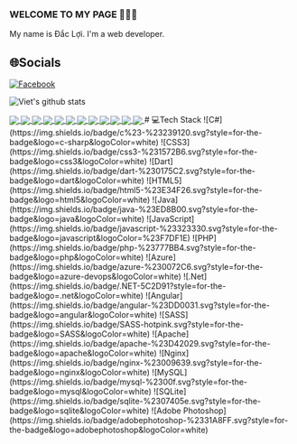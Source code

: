 ### WELCOME TO MY PAGE 👋👋👋
My name is Đắc Lợi. I'm a web developer.<br> 

## 🌐Socials
[![Facebook](https://img.shields.io/badge/Facebook-%231877F2.svg?logo=Facebook&logoColor=white)](https://facebook.com/https://www.facebook.com/saka.dacloi) 

![Viet's github stats](https://github-readme-stats-git-masterrstaa-rickstaa.vercel.app/api?username=hades-1997&show_icons=true&theme=tokyonight&hide=contribs,prs,issues)

<a href="https://github.com/hades-1997/nv4_module_textspeech/">
  <!-- Change the `github-readme-stats.anuraghazra1.vercel.app` to `github-readme-stats.vercel.app`  -->
  <img align="center" src="https://github-readme-stats.anuraghazra1.vercel.app/api/pin/?username=hades-1997&repo=nv4_module_textspeech&theme=radical" />
</a> 
<a href="https://github.com/hades-1997/nv5_module_onlinetest/">
  <!-- Change the `github-readme-stats.anuraghazra1.vercel.app` to `github-readme-stats.vercel.app`  -->
  <img align="center" src="https://github-readme-stats.anuraghazra1.vercel.app/api/pin/?username=hades-1997&repo=nv5_module_onlinetest&theme=merko" />
</a>


<a href="https://github.com/hades-1997/nv5_module_nvtool/">
  <!-- Change the `github-readme-stats.anuraghazra1.vercel.app` to `github-readme-stats.vercel.app`  -->
  <img align="center" src="https://github-readme-stats.anuraghazra1.vercel.app/api/pin/?username=hades-1997&repo=nv5_module_nvtool&theme=dark" />
</a>

<a href="https://github.com/hades-1997/nv4_module_photos/">
  <!-- Change the `github-readme-stats.anuraghazra1.vercel.app` to `github-readme-stats.vercel.app`  -->
  <img align="center" src="https://github-readme-stats.anuraghazra1.vercel.app/api/pin/?username=hades-1997&repo=nv4_module_photos&theme=onedark" />
</a>    
<a href="https://github.com/hades-1997/nv4_module_emailmarketing/">
  <!-- Change the `github-readme-stats.anuraghazra1.vercel.app` to `github-readme-stats.vercel.app`  -->
  <img align="center" src="https://github-readme-stats.anuraghazra1.vercel.app/api/pin/?username=hades-1997&repo=nv4_module_emailmarketing&theme=cobalt" />
</a>
 
 <a href="https://github.com/hades-1997/TrainC1810L/">
  <!-- Change the `github-readme-stats.anuraghazra1.vercel.app` to `github-readme-stats.vercel.app`  -->
  <img align="center" src="https://github-readme-stats.anuraghazra1.vercel.app/api/pin/?username=hades-1997&repo=TrainC1810L&theme=dracula" />
</a>   
<a href="https://github.com/hades-1997/spring-angular-eCommerce_api/">
  <!-- Change the `github-readme-stats.anuraghazra1.vercel.app` to `github-readme-stats.vercel.app`  -->
  <img align="center" src="https://github-readme-stats.anuraghazra1.vercel.app/api/pin/?username=hades-1997&repo=spring-angular-eCommerce_api&theme=gruvbox" />
</a>


<a href="https://github.com/hades-1997/Do_An_Ki_4_Api/">
  <!-- Change the `github-readme-stats.anuraghazra1.vercel.app` to `github-readme-stats.vercel.app`  -->
  <img align="center" src="https://github-readme-stats.anuraghazra1.vercel.app/api/pin/?username=hades-1997&repo=Do_An_Ki_4_Api&theme=merko" />
</a>   


<a href="https://github.com/hades-1997/winform-movie/">
  <!-- Change the `github-readme-stats.anuraghazra1.vercel.app` to `github-readme-stats.vercel.app`  -->
  <img align="center" src="https://github-readme-stats.anuraghazra1.vercel.app/api/pin/?username=hades-1997&repo=winform-movie&theme=radical" />
</a>
<a href="https://github.com/hades-1997/Truong_Dac_Loi_Kiem_tra_Flutter/">
  <!-- Change the `github-readme-stats.anuraghazra1.vercel.app` to `github-readme-stats.vercel.app`  -->
  <img align="center" src="https://github-readme-stats.anuraghazra1.vercel.app/api/pin/?username=hades-1997&repo=Truong_Dac_Loi_Kiem_tra_Flutter&theme=highcontrast" />
</a>
<a href="https://github.com/hades-1997/grid-css/">
  <!-- Change the `github-readme-stats.anuraghazra1.vercel.app` to `github-readme-stats.vercel.app`  -->
  <img align="center" src="https://github-readme-stats.anuraghazra1.vercel.app/api/pin/?username=hades-1997&repo=grid-css&theme=gruvbox" />
</a>   
<a href="https://github.com/hades-1997/nv4_module_home/">
  <!-- Change the `github-readme-stats.anuraghazra1.vercel.app` to `github-readme-stats.vercel.app`  -->
  <img align="center" src="https://github-readme-stats.anuraghazra1.vercel.app/api/pin/?username=hades-1997&repo=nv4_module_home&theme=dark" />
</a>  
# 💻Tech Stack
![C#](https://img.shields.io/badge/c%23-%23239120.svg?style=for-the-badge&logo=c-sharp&logoColor=white) ![CSS3](https://img.shields.io/badge/css3-%231572B6.svg?style=for-the-badge&logo=css3&logoColor=white) ![Dart](https://img.shields.io/badge/dart-%230175C2.svg?style=for-the-badge&logo=dart&logoColor=white) ![HTML5](https://img.shields.io/badge/html5-%23E34F26.svg?style=for-the-badge&logo=html5&logoColor=white) ![Java](https://img.shields.io/badge/java-%23ED8B00.svg?style=for-the-badge&logo=java&logoColor=white) ![JavaScript](https://img.shields.io/badge/javascript-%23323330.svg?style=for-the-badge&logo=javascript&logoColor=%23F7DF1E) ![PHP](https://img.shields.io/badge/php-%23777BB4.svg?style=for-the-badge&logo=php&logoColor=white) ![Azure](https://img.shields.io/badge/azure-%230072C6.svg?style=for-the-badge&logo=azure-devops&logoColor=white) ![.Net](https://img.shields.io/badge/.NET-5C2D91?style=for-the-badge&logo=.net&logoColor=white) ![Angular](https://img.shields.io/badge/angular-%23DD0031.svg?style=for-the-badge&logo=angular&logoColor=white) ![SASS](https://img.shields.io/badge/SASS-hotpink.svg?style=for-the-badge&logo=SASS&logoColor=white) ![Apache](https://img.shields.io/badge/apache-%23D42029.svg?style=for-the-badge&logo=apache&logoColor=white) ![Nginx](https://img.shields.io/badge/nginx-%23009639.svg?style=for-the-badge&logo=nginx&logoColor=white) ![MySQL](https://img.shields.io/badge/mysql-%2300f.svg?style=for-the-badge&logo=mysql&logoColor=white) ![SQLite](https://img.shields.io/badge/sqlite-%2307405e.svg?style=for-the-badge&logo=sqlite&logoColor=white) ![Adobe Photoshop](https://img.shields.io/badge/adobephotoshop-%2331A8FF.svg?style=for-the-badge&logo=adobephotoshop&logoColor=white)
